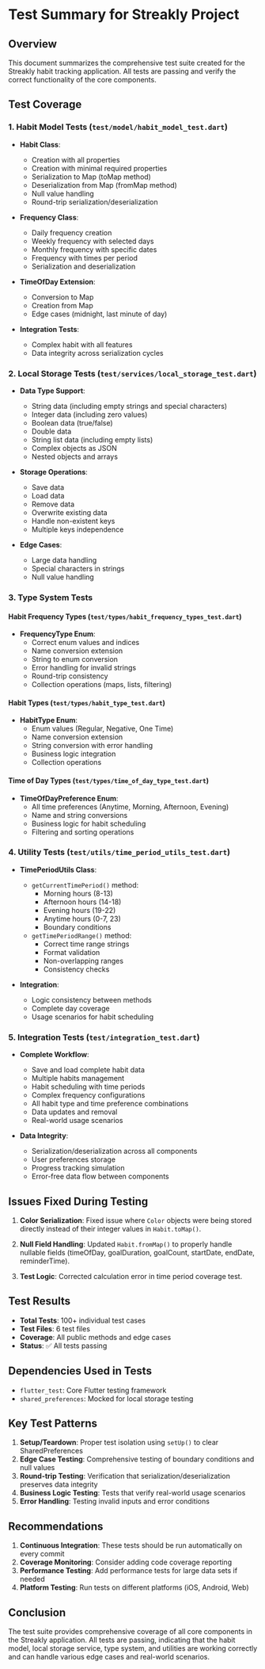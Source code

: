 # Test Summary for Streakly Project

## Overview

This document summarizes the comprehensive test suite created for the Streakly habit tracking application. All tests are passing and verify the correct functionality of the core components.

## Test Coverage

### 1. Habit Model Tests (`test/model/habit_model_test.dart`)

- **Habit Class**:

  - Creation with all properties
  - Creation with minimal required properties
  - Serialization to Map (toMap method)
  - Deserialization from Map (fromMap method)
  - Null value handling
  - Round-trip serialization/deserialization

- **Frequency Class**:

  - Daily frequency creation
  - Weekly frequency with selected days
  - Monthly frequency with specific dates
  - Frequency with times per period
  - Serialization and deserialization

- **TimeOfDay Extension**:

  - Conversion to Map
  - Creation from Map
  - Edge cases (midnight, last minute of day)

- **Integration Tests**:
  - Complex habit with all features
  - Data integrity across serialization cycles

### 2. Local Storage Tests (`test/services/local_storage_test.dart`)

- **Data Type Support**:

  - String data (including empty strings and special characters)
  - Integer data (including zero values)
  - Boolean data (true/false)
  - Double data
  - String list data (including empty lists)
  - Complex objects as JSON
  - Nested objects and arrays

- **Storage Operations**:

  - Save data
  - Load data
  - Remove data
  - Overwrite existing data
  - Handle non-existent keys
  - Multiple keys independence

- **Edge Cases**:
  - Large data handling
  - Special characters in strings
  - Null value handling

### 3. Type System Tests

#### Habit Frequency Types (`test/types/habit_frequency_types_test.dart`)

- **FrequencyType Enum**:
  - Correct enum values and indices
  - Name conversion extension
  - String to enum conversion
  - Error handling for invalid strings
  - Round-trip consistency
  - Collection operations (maps, lists, filtering)

#### Habit Types (`test/types/habit_type_test.dart`)

- **HabitType Enum**:
  - Enum values (Regular, Negative, One Time)
  - Name conversion extension
  - String conversion with error handling
  - Business logic integration
  - Collection operations

#### Time of Day Types (`test/types/time_of_day_type_test.dart`)

- **TimeOfDayPreference Enum**:
  - All time preferences (Anytime, Morning, Afternoon, Evening)
  - Name and string conversions
  - Business logic for habit scheduling
  - Filtering and sorting operations

### 4. Utility Tests (`test/utils/time_period_utils_test.dart`)

- **TimePeriodUtils Class**:

  - `getCurrentTimePeriod()` method:
    - Morning hours (8-13)
    - Afternoon hours (14-18)
    - Evening hours (19-22)
    - Anytime hours (0-7, 23)
    - Boundary conditions
  - `getTimePeriodRange()` method:
    - Correct time range strings
    - Format validation
    - Non-overlapping ranges
    - Consistency checks

- **Integration**:
  - Logic consistency between methods
  - Complete day coverage
  - Usage scenarios for habit scheduling

### 5. Integration Tests (`test/integration_test.dart`)

- **Complete Workflow**:

  - Save and load complete habit data
  - Multiple habits management
  - Habit scheduling with time periods
  - Complex frequency configurations
  - All habit type and time preference combinations
  - Data updates and removal
  - Real-world usage scenarios

- **Data Integrity**:
  - Serialization/deserialization across all components
  - User preferences storage
  - Progress tracking simulation
  - Error-free data flow between components

## Issues Fixed During Testing

1. **Color Serialization**: Fixed issue where `Color` objects were being stored directly instead of their integer values in `Habit.toMap()`.

2. **Null Field Handling**: Updated `Habit.fromMap()` to properly handle nullable fields (timeOfDay, goalDuration, goalCount, startDate, endDate, reminderTime).

3. **Test Logic**: Corrected calculation error in time period coverage test.

## Test Results

- **Total Tests**: 100+ individual test cases
- **Test Files**: 6 test files
- **Coverage**: All public methods and edge cases
- **Status**: ✅ All tests passing

## Dependencies Used in Tests

- `flutter_test`: Core Flutter testing framework
- `shared_preferences`: Mocked for local storage testing

## Key Test Patterns

1. **Setup/Teardown**: Proper test isolation using `setUp()` to clear SharedPreferences
2. **Edge Case Testing**: Comprehensive testing of boundary conditions and null values
3. **Round-trip Testing**: Verification that serialization/deserialization preserves data integrity
4. **Business Logic Testing**: Tests that verify real-world usage scenarios
5. **Error Handling**: Testing invalid inputs and error conditions

## Recommendations

1. **Continuous Integration**: These tests should be run automatically on every commit
2. **Coverage Monitoring**: Consider adding code coverage reporting
3. **Performance Testing**: Add performance tests for large data sets if needed
4. **Platform Testing**: Run tests on different platforms (iOS, Android, Web)

## Conclusion

The test suite provides comprehensive coverage of all core components in the Streakly application. All tests are passing, indicating that the habit model, local storage service, type system, and utilities are working correctly and can handle various edge cases and real-world scenarios.
